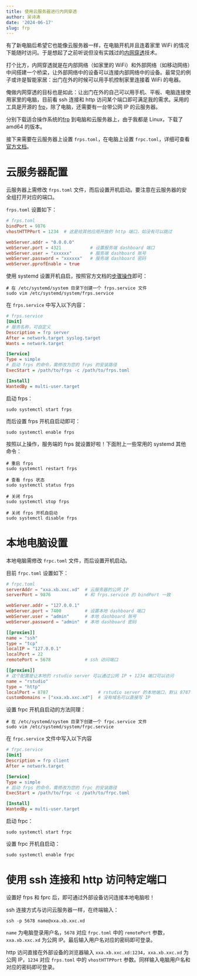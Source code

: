 ```yaml
---
title: 使用云服务器进行内网穿透
author: 吴诗涛
date: '2024-06-17'
slug: frp
---
```


有了新电脑后希望它也能像云服务器一样，在电脑开机并且连着家里  WiFi 的情况下能随时访问。于是想起了之前听说但没有实践过的[内网穿透](https://baike.baidu.com/item/%E5%86%85%E7%BD%91%E7%A9%BF%E9%80%8F/8597835)技术。

打个比方，内网穿透就是在内部网络（如家里的 WiFi）和外部网络（如移动网络）中间搭建一个桥梁，让外部网络中的设备可以连接内部网络中的设备。最常见的例子或许是智能家居：出门在外的时候可以用手机控制家里连接着 WiFi 的电器。

俺做内网穿透的目标也是如此：让出门在外的自己可以用手机、平板、电脑连接使用家里的电脑，目前看 ssh 连接和 http 访问某个端口即可满足我的需求。采用的工具是开源的 [frp](https://github.com/fatedier/frp)，除了电脑，还需要有一台带公网 IP 的云服务器。

分别下载适合操作系统的[frp](https://github.com/fatedier/frp/releases/) 到电脑和云服务器上，由于我都是 Linux，下载了 amd64 的版本。

接下来需要在云服务器上设置 `frps.toml`，在电脑上设置 `frpc.toml`，详细可查看[官方文档](https://gofrp.org/zh-cn/)。

# 云服务器配置

云服务器上需修改 `frps.toml` 文件，而后设置开机启动。要注意在云服务器的安全组打开对应的端口。

`frps.toml` 设置如下：

```toml
# frps.toml
bindPort = 9876
vhostHTTPPort = 1234  # 这是给其他应用开放的 http 端口，如没有可以跳过

webServer.addr = "0.0.0.0"
webServer.port = 4321           # 设置服务端 dashboard 端口
webServer.user = "xxxxxx"       # 服务端 dashboard 账号
webServer.password = "xxxxxx"   # 服务端 dashboard 密码
webServer.pprofEnable = true
```

使用 systemd 设置开机自启，按照官方文档的[步骤操作](https://gofrp.org/zh-cn/docs/setup/systemd/)即可：

```shell
# 在 /etc/systemd/system 目录下创建一个 frps.service 文件
sudo vim /etc/systemd/system/frps.service
```

在 `frps.service` 中写入以下内容：

```ini
# frps.service
[Unit]
# 服务名称，可自定义
Description = frp server
After = network.target syslog.target
Wants = network.target

[Service]
Type = simple
# 启动 frps 的命令，需修改为您的 frps 的安装路径
ExecStart = /path/to/frps -c /path/to/frps.toml

[Install]
WantedBy = multi-user.target
```

启动 frps：

```shell
sudo systemctl start frps
```

而后设置 frps 开机自启动即可：

```shell
sudo systemctl enable frps
```

按照以上操作，服务端的 frps 就设置好啦！下面附上一些常用的 systemd 其他命令：

```shell
# 重启 frps
sudo systemctl restart frps

# 查看 frps 状态
sudo systemctl status frps

# 关闭 frps
sudo systemctl stop frps

# 关闭 frps 开机自启动
sudo systemctl disable frps
```

# 本地电脑设置

本地电脑需修改 `frpc.toml` 文件，而后设置开机启动。

目前 `frpc.toml` 设置如下：

```toml
# frpc.toml
serverAddr = "xxa.xb.xxc.xd"  # 云服务器的公网 IP
serverPort = 9876             # 和 frps.service 的 bindPort 一致

webServer.addr = "127.0.0.1"
webServer.port = 7400         # 设置本地 dashboard 端口
webServer.user = "admin"      # 本地 dashboard 账号
webServer.password = "admin"  # 本地 dashboard 密码

[[proxies]]
name = "ssh"
type = "tcp"
localIP = "127.0.0.1"
localPort = 22
remotePort = 5678             # ssh 访问端口

[[proxies]]
# 这个配置是让本地的 rstudio server 可以通过公网 IP + 1234 端口可以访问
name = "rstudio"
type = "http"
localPort = 8787                   # rstudio server 的本地端口，默认 8787
customDomains = ["xxa.xb.xxc.xd"]  # 没有域名可以直接写 IP
```

设置 frpc 开机自启动的方法同理：

```shell
# 在 /etc/systemd/system 目录下创建一个 frpc.service 文件
sudo vim /etc/systemd/system/frpc.service
```

在 `frpc.service` 文件中写入以下内容

```ini
# frpc.service
[Unit]
Description = frp client
After = network.target

[Service]
Type = simple
# 启动 frps 的命令，需修改为您的 frpc 的安装路径
ExecStart = /path/to/frpc -c /path/to/frpc.toml

[Install]
WantedBy = multi-user.target
```

启动 frpc：

```shell
sudo systemctl start frpc
```

设置 frpc 开机自启动：

```shell
sudo systemctl enable frpc
```

# 使用 ssh 连接和 http 访问特定端口

设置好 frps 和 fprc 后，即可通过外部设备访问连接本地电脑啦！

ssh 连接方式与访问云服务器一样，在终端输入：

```shell
ssh -p 5678 name@xxa.xb.xxc.xd 
```

`name` 为电脑登录用户名，`5678` 对应 `frpc.toml` 中的 `remotePort` 参数，`xxa.xb.xxc.xd` 为公网 IP。最后输入用户名对应的密码即可登录。

http 访问直接在外部设备的浏览器输入 `xxa.xb.xxc.xd:1234`，`xxa.xb.xxc.xd` 为公网 IP，`1234` 对应 `frps.toml` 中的 `vhostHTTPPort` 参数。同样输入电脑用户名和对应的密码即可登录。
